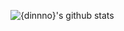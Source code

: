 ![{dinnno}'s github stats](https://github-readme-stats.vercel.app/api?username=dinnno&show_icons=true&&theme=tokyonight)
